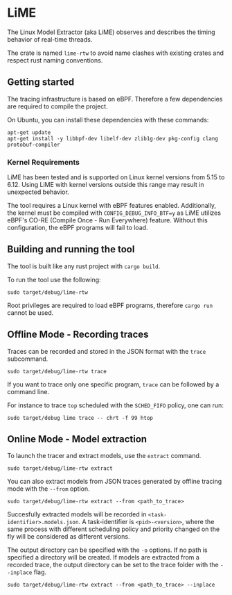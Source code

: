 # LiME

The Linux Model Extractor (aka LiME) observes and describes the timing behavior
of real-time threads.

The crate is named `lime-rtw` to avoid name clashes with existing crates and
respect rust naming conventions.

## Getting started

The tracing infrastructure is based on eBPF. Therefore a few dependencies are
required to compile the project.

On Ubuntu, you can install these dependencies with these commands:

```shell
apt-get update
apt-get install -y libbpf-dev libelf-dev zlib1g-dev pkg-config clang protobuf-compiler
```

### Kernel Requirements

LiME has been tested and is supported on Linux kernel versions from 5.15 to 6.12. Using LiME with kernel versions outside this range may result in unexpected behavior.

The tool requires a Linux kernel with eBPF features enabled. Additionally, the kernel must be compiled with `CONFIG_DEBUG_INFO_BTF=y` as LiME utilizes eBPF's CO-RE (Compile Once - Run Everywhere) feature. Without this configuration, the eBPF programs will fail to load.

## Building and running the tool

The tool is built like any rust project with `cargo build`.

To run the tool use the following:

```shell
sudo target/debug/lime-rtw
```

Root privileges are required to load eBPF programs, therefore `cargo run` cannot
be used.

## Offline Mode - Recording traces

Traces can be recorded and stored in the JSON format with the `trace` subcommand.

```shell
sudo target/debug/lime-rtw trace
```

If you want to trace only one specific program, `trace` can be followed by a command line.

For instance to trace `top` scheduled with the `SCHED_FIFO` policy, one can run:

```shell
sudo target/debug lime trace -- chrt -f 99 htop
```

## Online Mode - Model extraction

To launch the tracer and extract models, use the `extract` command.

```shell
sudo target/debug/lime-rtw extract
```

You can also extract models from JSON traces generated by offline tracing mode with the `--from` option.

```shell
sudo target/debug/lime-rtw extract --from <path_to_trace>
```

Succesfully extracted models will be recorded in `<task-identifier>.models.json`. A task-identifier is `<pid>-<version>`, where the same process with different scheduling policy and priority changed on the fly will be considered as different versions.

The output directory can be specified with the `-o` options. If no path is specified
a directory will be created. If models are extracted from a recorded trace, the output
directory can be set to the trace folder with the `--inplace` flag.

```shell
sudo target/debug/lime-rtw extract --from <path_to_trace> --inplace
```

